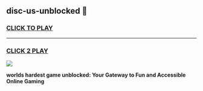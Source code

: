 
## disc-us-unblocked 👋
<h3>
<a href="https://premium.freeplayer.one?title=disc-us-unblocked&ref=14F">CLICK TO PLAY</a></h3>
<hr>

<h3>
<a href="https://premium.freeplayer.one?title=disc-us-unblocked&ref=14F">CLICK 2 PLAY</a>
  
</h3>

<a href="https://premium.freeplayer.one?title=disc-us-unblocked&ref=12F/"><img src="https://clearcache.store/games.png"></a>


**worlds hardest game unblocked: Your Gateway to Fun and Accessible Online Gaming**
